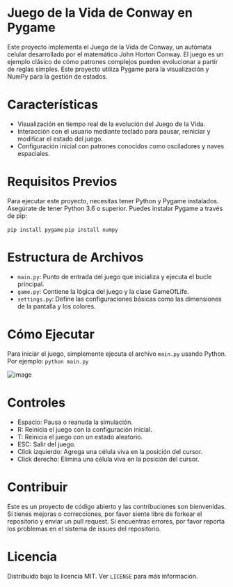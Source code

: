 # Juego de la Vida de Conway en Pygame
Este proyecto implementa el Juego de la Vida de Conway, un autómata celular desarrollado por el matemático John Horton Conway. El juego es un ejemplo clásico de cómo patrones complejos pueden evolucionar a partir de reglas simples. Este proyecto utiliza Pygame para la visualización y NumPy para la gestión de estados.

# Características
- Visualización en tiempo real de la evolución del Juego de la Vida.
- Interacción con el usuario mediante teclado para pausar, reiniciar y modificar el estado del juego.
- Configuración inicial con patrones conocidos como osciladores y naves espaciales.

# Requisitos Previos
Para ejecutar este proyecto, necesitas tener Python y Pygame instalados. Asegúrate de tener Python 3.6 o superior. Puedes instalar Pygame a través de pip:

`pip install pygame`
`pip install numpy`

# Estructura de Archivos
- `main.py`: Punto de entrada del juego que inicializa y ejecuta el bucle principal.
- `game.py`: Contiene la lógica del juego y la clase GameOfLife.
- `settings.py`: Define las configuraciones básicas como las dimensiones de la pantalla y los colores.

# Cómo Ejecutar
Para iniciar el juego, simplemente ejecuta el archivo `main.py` usando Python. Por ejemplo: `python main.py`

![image](https://github.com/lordimpi/GameOfLife/assets/53197926/d18eefc5-f364-4d19-81b2-053121848c9c)

# Controles
- Espacio: Pausa o reanuda la simulación.
- R: Reinicia el juego con la configuración inicial.
- T: Reinicia el juego con un estado aleatorio.
- ESC: Salir del juego.
- Click izquierdo: Agrega una célula viva en la posición del cursor.
- Click derecho: Elimina una célula viva en la posición del cursor.

# Contribuir
Este es un proyecto de código abierto y las contribuciones son bienvenidas. Si tienes mejoras o correcciones, por favor siente libre de forkear el repositorio y enviar un pull request. Si encuentras errores, por favor reporta los problemas en el sistema de issues del repositorio.

# Licencia
Distribuido bajo la licencia MIT. Ver `LICENSE` para más información.
